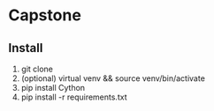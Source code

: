 # Capstone

## Install
1. git clone
2. (optional) virtual venv && source venv/bin/activate
3. pip install Cython
4. pip install -r requirements.txt
